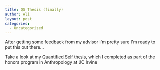 ```yaml
---
title: QS Thesis (finally)
author: Ali
layout: post
categories:
  - Uncategorized
---
```

After getting some feedback from my advisor I'm pretty sure I'm ready to put this out there...

Take a look at my [Quantified Self thesis][1], which I completed as part of the honors program in Anthropology at UC Irvine

 [1]: http://ali-alkhatib.com/presentations/QSThesisFinal.pdf
